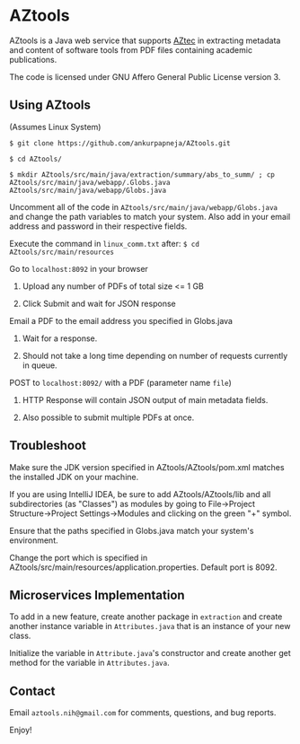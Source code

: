 # AZtools

AZtools is a Java web service that supports [AZtec](http://aztec.bio/) in extracting metadata and content of software tools from PDF files containing academic publications.

The code is licensed under GNU Affero General Public License version 3.

## Using AZtools

(Assumes Linux System)

`$ git clone https://github.com/ankurpapneja/AZtools.git`

`$ cd AZtools/`

`$ mkdir AZtools/src/main/java/extraction/summary/abs_to_summ/ ; cp AZtools/src/main/java/webapp/.Globs.java AZtools/src/main/java/webapp/Globs.java`

Uncomment all of the code in `AZtools/src/main/java/webapp/Globs.java` and change the path variables to match your system. Also add in your email address and password in their respective fields.

Execute the command in `linux_comm.txt` after: `$ cd AZtools/src/main/resources`

Go to `localhost:8092` in your browser

1. Upload any number of PDFs of total size <= 1 GB

2. Click Submit and wait for JSON response

Email a PDF to the email address you specified in Globs.java

1. Wait for a response.

2. Should not take a long time depending on number of requests currently in queue.

POST to `localhost:8092/` with a PDF (parameter name `file`) 

1. HTTP Response will contain JSON output of main metadata fields.

2. Also possible to submit multiple PDFs at once.

## Troubleshoot

Make sure the JDK version specified in AZtools/AZtools/pom.xml matches the installed JDK on your machine.

If you are using IntelliJ IDEA, be sure to add AZtools/AZtools/lib and all subdirectories (as "Classes") as modules by going to File->Project Structure->Project Settings->Modules and clicking on the green "+" symbol.

Ensure that the paths specified in Globs.java match your system's environment.

Change the port which is specified in AZtools/src/main/resources/application.properties. Default port is 8092.

## Microservices Implementation

To add in a new feature, create another package in `extraction` and create another instance variable in `Attributes.java` that is an instance of your new class.

Initialize the variable in `Attribute.java`'s constructor and create another get method for the variable in `Attributes.java`.

## Contact

Email `aztools.nih@gmail.com` for comments, questions, and bug reports.

Enjoy!
